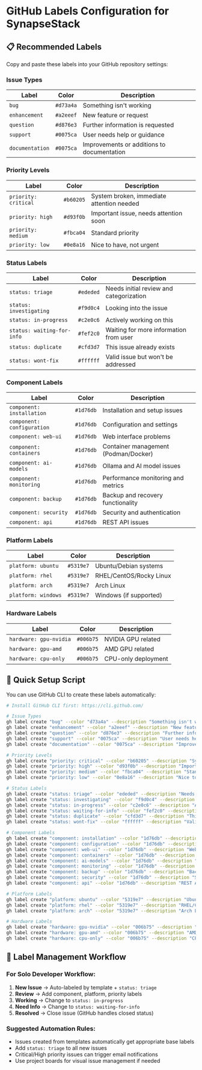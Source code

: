 # GitHub Labels Configuration for SynapseStack

## 📋 Recommended Labels

Copy and paste these labels into your GitHub repository settings:

### Issue Types
| Label | Color | Description |
|-------|-------|-------------|
| `bug` | `#d73a4a` | Something isn't working |
| `enhancement` | `#a2eeef` | New feature or request |
| `question` | `#d876e3` | Further information is requested |
| `support` | `#0075ca` | User needs help or guidance |
| `documentation` | `#0075ca` | Improvements or additions to documentation |

### Priority Levels
| Label | Color | Description |
|-------|-------|-------------|
| `priority: critical` | `#b60205` | System broken, immediate attention needed |
| `priority: high` | `#d93f0b` | Important issue, needs attention soon |
| `priority: medium` | `#fbca04` | Standard priority |
| `priority: low` | `#0e8a16` | Nice to have, not urgent |

### Status Labels
| Label | Color | Description |
|-------|-------|-------------|
| `status: triage` | `#ededed` | Needs initial review and categorization |
| `status: investigating` | `#f9d0c4` | Looking into the issue |
| `status: in-progress` | `#c2e0c6` | Actively working on this |
| `status: waiting-for-info` | `#fef2c0` | Waiting for more information from user |
| `status: duplicate` | `#cfd3d7` | This issue already exists |
| `status: wont-fix` | `#ffffff` | Valid issue but won't be addressed |

### Component Labels
| Label | Color | Description |
|-------|-------|-------------|
| `component: installation` | `#1d76db` | Installation and setup issues |
| `component: configuration` | `#1d76db` | Configuration and settings |
| `component: web-ui` | `#1d76db` | Web interface problems |
| `component: containers` | `#1d76db` | Container management (Podman/Docker) |
| `component: ai-models` | `#1d76db` | Ollama and AI model issues |
| `component: monitoring` | `#1d76db` | Performance monitoring and metrics |
| `component: backup` | `#1d76db` | Backup and recovery functionality |
| `component: security` | `#1d76db` | Security and authentication |
| `component: api` | `#1d76db` | REST API issues |

### Platform Labels
| Label | Color | Description |
|-------|-------|-------------|
| `platform: ubuntu` | `#5319e7` | Ubuntu/Debian systems |
| `platform: rhel` | `#5319e7` | RHEL/CentOS/Rocky Linux |
| `platform: arch` | `#5319e7` | Arch Linux |
| `platform: windows` | `#5319e7` | Windows (if supported) |

### Hardware Labels  
| Label | Color | Description |
|-------|-------|-------------|
| `hardware: gpu-nvidia` | `#006b75` | NVIDIA GPU related |
| `hardware: gpu-amd` | `#006b75` | AMD GPU related |
| `hardware: cpu-only` | `#006b75` | CPU-only deployment |

## 🚀 Quick Setup Script

You can use GitHub CLI to create these labels automatically:

```bash
# Install GitHub CLI first: https://cli.github.com/

# Issue Types
gh label create "bug" --color "d73a4a" --description "Something isn't working"
gh label create "enhancement" --color "a2eeef" --description "New feature or request"  
gh label create "question" --color "d876e3" --description "Further information is requested"
gh label create "support" --color "0075ca" --description "User needs help or guidance"
gh label create "documentation" --color "0075ca" --description "Improvements or additions to documentation"

# Priority Levels
gh label create "priority: critical" --color "b60205" --description "System broken, immediate attention needed"
gh label create "priority: high" --color "d93f0b" --description "Important issue, needs attention soon"
gh label create "priority: medium" --color "fbca04" --description "Standard priority"
gh label create "priority: low" --color "0e8a16" --description "Nice to have, not urgent"

# Status Labels
gh label create "status: triage" --color "ededed" --description "Needs initial review and categorization"
gh label create "status: investigating" --color "f9d0c4" --description "Looking into the issue"
gh label create "status: in-progress" --color "c2e0c6" --description "Actively working on this"
gh label create "status: waiting-for-info" --color "fef2c0" --description "Waiting for more information from user"
gh label create "status: duplicate" --color "cfd3d7" --description "This issue already exists"
gh label create "status: wont-fix" --color "ffffff" --description "Valid issue but won't be addressed"

# Component Labels
gh label create "component: installation" --color "1d76db" --description "Installation and setup issues"
gh label create "component: configuration" --color "1d76db" --description "Configuration and settings"
gh label create "component: web-ui" --color "1d76db" --description "Web interface problems"
gh label create "component: containers" --color "1d76db" --description "Container management issues"
gh label create "component: ai-models" --color "1d76db" --description "Ollama and AI model issues"
gh label create "component: monitoring" --color "1d76db" --description "Performance monitoring and metrics"
gh label create "component: backup" --color "1d76db" --description "Backup and recovery functionality"
gh label create "component: security" --color "1d76db" --description "Security and authentication"
gh label create "component: api" --color "1d76db" --description "REST API issues"

# Platform Labels
gh label create "platform: ubuntu" --color "5319e7" --description "Ubuntu/Debian systems"
gh label create "platform: rhel" --color "5319e7" --description "RHEL/CentOS/Rocky Linux"
gh label create "platform: arch" --color "5319e7" --description "Arch Linux"

# Hardware Labels
gh label create "hardware: gpu-nvidia" --color "006b75" --description "NVIDIA GPU related"
gh label create "hardware: gpu-amd" --color "006b75" --description "AMD GPU related"
gh label create "hardware: cpu-only" --color "006b75" --description "CPU-only deployment"
```

## 🔄 Label Management Workflow

### For Solo Developer Workflow:

1. **New Issue** → Auto-labeled by template + `status: triage`
2. **Review** → Add component, platform, priority labels
3. **Working** → Change to `status: in-progress`
4. **Need Info** → Change to `status: waiting-for-info`
5. **Resolved** → Close issue (GitHub handles closed status)

### Suggested Automation Rules:

- Issues created from templates automatically get appropriate base labels
- Add `status: triage` to all new issues
- Critical/High priority issues can trigger email notifications
- Use project boards for visual issue management if needed